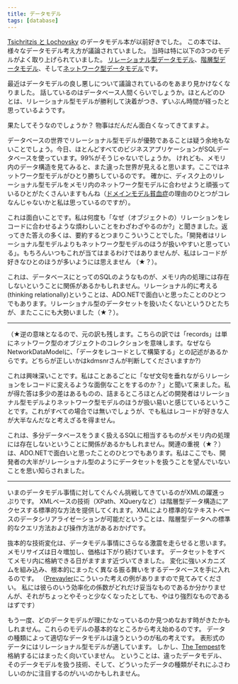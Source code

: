 ```yaml
---
title: データモデル
tags: [database]
---
```


[Tsichritzis と Lochovsky](http://www.amazon.com/exec/obidos/tg/detail/-/0131964283) のデータモデル本が以前好きでした。
この本では、様々なデータモデル考え方が議論されていました。
当時は特に以下の3つのモデルがよく取り上げられていました。
[リレーショナル型データモデル](/RelationalDataModel)、[階層型データモデル](/HierarchicDataModel)、そして[ネットワーク型データモデル](/NetworkDataModel)です。

最近はデータモデルの良し悪しについて議論されているのをあまり見かけなくなりました。
話しているのはデータベース人間くらいでしょうか。ほとんどのひとは、リレーショナル型モデルが勝利して決着がつき、ずいぶん時間が経ったと思っているようです。

果たしてそうなのでしょうか？ 物事はだんだん面白くなってきてますよ。

データベースの世界でリレーショナル型モデルが優勢であることは疑う余地もないことでしょう。今日、ほとんどすべてのビジネスアプリケーションがSQLデータベースを使っています。99%がそうじゃないでしょうか。
けれども、メモリ内のデータ構造を見てみると、また違った世界が見えると思います。ここではネットワーク型モデルがひとり勝ちしているのです。
確かに、ディスク上のリレーショナル型モデルをメモリ内のネットワーク型モデルに合わせようと頑張っているひとがたくさんいますもんね（[ドメインモデル貧血症](/AnemicDomainModel)の理由のひとつがコレなんじゃないかと私は思っているのですが）。

これは面白いことです。私は何度も「なぜ（オブジェクトの）リレーションをレコードに合わせるような煩わしいことをわざわざやるのか?」と聞きました。返ってきた答えの多くは、要約するとつまりこういうことでした。「開発者はリレーショナル型モデルよりもネットワーク型モデルのほうが扱いやすいと思っている」。もちろんいつもこれが当てはまるわけではありませんが、私はレコードが好きなひとのほうが多いようには思えません
（★？）。

これは、データベースにとってのSQLのようなものが、メモリ内の処理には存在しないということに関係があるかもしれません。リレーショナル的に考える(thinking relationally)ということは、ADO.NETで面白いと思ったことのひとつでもあります。リレーショナル型のデータセットを扱いたくないというひとたちが、またここにも大勢いました（★？）。

----
（★逆の意味となるので、元の訳も残します。こちらの訳では「records」は単にネットワーク型のオブジェクトのコレクションを意味します。なぜならNetworkDataModelに、「データをレコードとして構築する」との記述があるからです。どちらが正しいかはkdmsnrさんが判断してくださいますか?）

これは興味深いことです。私はことあるごとに「なぜ文句を垂れながらリレーションをレコードに変えるような面倒なことをするのか？」と聞いて来ました。私が得た答は多少の差はあるものの、詰まるところほとんどの開発者はリレーショナル型モデルよりネットワーク型モデルのほうが扱い易いと感じているということです。これがすべての場合では無いでしょうが、でも私はレコードが好きな人が大半なんだなと考えざるを得ません。

これは、多分データベースをうまく扱えるSQLに相当するものがメモリ内の処理には存在しないということに関係があるかもしれません。関連の重視（★？）は、ADO.NETで面白いと思ったことのひとつでもあります。私はここでも、開発者の大半がリレーショナル型のようにデータセットを扱うことを望んでいないことを思い知らされました。

----

いまのデータモデル事情に対してぐんぐん挑戦してきているのがXMLの躍進っぷりです。
XMLベースの技術（XPath、XQueryなど）は階層型データ構造にアクセスする標準的な方法を提供してくれます。XMLにより標準的なテキストベースのデータシリアライゼーションが可能だということは、階層型データへの標準的なクエリ方法および操作方法があるおかげです。

抜本的な技術変化は、データモデル事情にさらなる激震を走らせると思います。
メモリサイズは日々増加し、価格は下がり続けています。
データセットをすべてメモリ内に格納できる日がますます近づいてきました。
変化に強いメカニズムを組み込み、根本的にまったく異なる振る舞いをするデータベースを手に入れるのです。
（[Prevayler](http://www.prevayler.org/)にこういった考えの例がありますので見てみてください。
私には彼らのいう効率化の係数がどれだけ妥当なものであるか分かりませんが、それがちょっとやそっと少なくなったとしても、やはり強烈なものであるはずです）

もう一度、どのデータモデルが理にかなっているのか見つめなおす時がきたかもしれません。これらのモデルの基本的なところから考え始めるのです。
データの種類によって適切なデータモデルは違うというのが私の考えです。
表形式のデータにはリレーショナル型モデルが適しています。
しかし、[The Tempest](http://www.gutenberg.net/browse/BIBREC/BR2235.HTM)を格納するにはまったく向いていません。
ということは、違ったデータモデル、そのデータモデルを扱う技術、そして、どういったデータの種類がそれにふさわしいのかに注目するのがいいのかもしれません。
